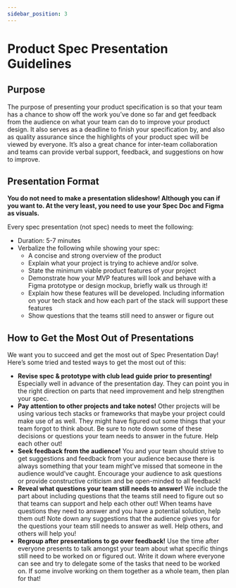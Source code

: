 ```yaml
---
sidebar_position: 3
---
```


# Product Spec Presentation Guidelines

## Purpose

The purpose of presenting your product specification is so that your team has a chance to show off the work you’ve done so far and get feedback from the audience on what your team can do to improve your product design. It also serves as a deadline to finish your specification by, and also as quality assurance since the highlights of your product spec will be viewed by everyone. It’s also a great chance for inter-team collaboration and teams can provide verbal support, feedback, and suggestions on how to improve.

## Presentation Format
**You do not need to make a presentation slideshow! Although you can if you want to. At the very least, you need to use your Spec Doc and Figma as visuals.**

Every spec presentation (not spec) needs to meet the following:

- Duration: 5-7 minutes
- Verbalize the following while showing your spec:
  - A concise and strong overview of the product
  - Explain what your project is trying to achieve and/or solve.
  - State the minimum viable product features of your project
  - Demonstrate how your MVP features will look and behave with a Figma prototype or design mockup, briefly walk us through it!
  - Explain how these features will be developed. Including information on your tech stack and how each part of the stack will support these features
  - Show questions that the teams still need to answer or figure out


## How to Get the Most Out of Presentations

We want you to succeed and get the most out of Spec Presentation Day! Here’s some tried and tested ways to get the most out of this:

- **Revise spec & prototype with club lead guide prior to presenting!** Especially well in advance of the presentation day. They can point you in the right direction on parts that need improvement and help strengthen your spec.
- **Pay attention to other projects and take notes!** Other projects will be using various tech stacks or frameworks that maybe your project could make use of as well. They might have figured out some things that your team forgot to think about. Be sure to note down some of these decisions or questions your team needs to answer in the future. Help each other out!
- **Seek feedback from the audience!** You and your team should strive to get suggestions and feedback from your audience because there is always something that your team might’ve missed that someone in the audience would’ve caught. Encourage your audience to ask questions or provide constructive criticism and be open-minded to all feedback!
- **Reveal what questions your team still needs to answer!** We include the part about including questions that the teams still need to figure out so that teams can support and help each other out! When teams have questions they need to answer and you have a potential solution, help them out! Note down any suggestions that the audience gives you for the questions your team still needs to answer as well. Help others, and others will help you!
- **Regroup after presentations to go over feedback!** Use the time after everyone presents to talk amongst your team about what specific things still need to be worked on or figured out. Write it down where everyone can see and try to delegate some of the tasks that need to be worked on. If some involve working on them together as a whole team, then plan for that!